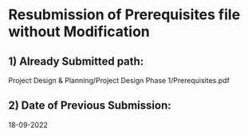 # Resubmission of Prerequisites file without Modification

## 1) Already Submitted path: 
Project Design & Planning/Project Design Phase 1/Prerequisites.pdf
## 2) Date of Previous Submission:
18-09-2022
